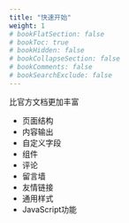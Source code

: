 ```yaml
---
title: "快速开始"
weight: 1
# bookFlatSection: false
# bookToc: true
# bookHidden: false
# bookCollapseSection: false
# bookComments: false
# bookSearchExclude: false
---
```

比官方文档更加丰富

 - 页面结构
 - 内容输出
 - 自定义字段
 - 组件
 - 评论
 - 留言墙
 - 友情链接
 - 通用样式
 - JavaScript功能
